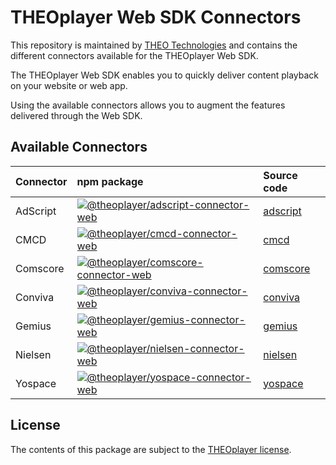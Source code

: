 # THEOplayer Web SDK Connectors

This repository is maintained by [THEO Technologies](https://www.theoplayer.com/) and contains the different connectors
available for the THEOplayer Web SDK.

The THEOplayer Web SDK enables you to quickly deliver content playback on your website or web app.

Using the available connectors allows you to augment the features delivered through the Web SDK.

## Available Connectors

| Connector | npm package                                                                                                                                                                                                             | Source code                                                                 |
|:----------|:------------------------------------------------------------------------------------------------------------------------------------------------------------------------------------------------------------------------|:----------------------------------------------------------------------------|
| AdScript  | [![@theoplayer/adscript-connector-web](https://img.shields.io/npm/v/%40theoplayer%2Fadscript-connector-web?label=%40theoplayer%2Fadscript-connector-web)](https://npmjs.com/package/@theoplayer/adscript-connector-web) | [adscript](https://github.com/THEOplayer/web-connectors/tree/main/adscript) |
| CMCD      | [![@theoplayer/cmcd-connector-web](https://img.shields.io/npm/v/%40theoplayer%2Fcmcd-connector-web?label=%40theoplayer%2Fcmcd-connector-web)](https://npmjs.com/package/@theoplayer/cmcd-connector-web)                 | [cmcd](https://github.com/THEOplayer/web-connectors/tree/main/cmcd)         |
| Comscore  | [![@theoplayer/comscore-connector-web](https://img.shields.io/npm/v/%40theoplayer%2Fcomscore-connector-web?label=%40theoplayer%2Fcomscore-connector-web)](https://npmjs.com/package/@theoplayer/comscore-connector-web) | [comscore](https://github.com/THEOplayer/web-connectors/tree/main/comscore) |
| Conviva   | [![@theoplayer/conviva-connector-web](https://img.shields.io/npm/v/%40theoplayer%2Fconviva-connector-web?label=%40theoplayer%2Fconviva-connector-web)](https://npmjs.com/package/@theoplayer/conviva-connector-web)     | [conviva](https://github.com/THEOplayer/web-connectors/tree/main/conviva)   |
| Gemius    | [![@theoplayer/gemius-connector-web](https://img.shields.io/npm/v/%40theoplayer%2Fgemius-connector-web?label=%40theoplayer%2Fgemius-connector-web)](https://npmjs.com/package/@theoplayer/gemius-connector-web)         | [gemius](https://github.com/THEOplayer/web-connectors/tree/main/gemius)     |
| Nielsen   | [![@theoplayer/nielsen-connector-web](https://img.shields.io/npm/v/%40theoplayer%2Fnielsen-connector-web?label=%40theoplayer%2Fnielsen-connector-web)](https://npmjs.com/package/@theoplayer/nielsen-connector-web)     | [nielsen](https://github.com/THEOplayer/web-connectors/tree/main/nielsen)   |
| Yospace   | [![@theoplayer/yospace-connector-web](https://img.shields.io/npm/v/%40theoplayer%2Fyospace-connector-web?label=%40theoplayer%2Fyospace-connector-web)](https://npmjs.com/package/@theoplayer/yospace-connector-web)     | [yospace](https://github.com/THEOplayer/web-connectors/tree/main/yospace)   |

## License

The contents of this package are subject to the [THEOplayer license](https://www.theoplayer.com/terms).
